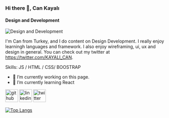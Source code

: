 
### Hi there 👋, Can Kayalı
#### Design and Development
![Design and Development](https://media-exp1.licdn.com/dms/image/C4E16AQFfJTY1myyH4A/profile-displaybackgroundimage-shrink_200_800/0/1622490676539?e=1639008000&v=beta&t=n_2yw7Ct-ZNSWgOsV_IglJ4mqR-ISTqD_nCrg2ymC9M)

I'm Can from Turkey, and I do content on Design Development. I really enjoy learningh languages and framework. I also enjoy wireframing, ui, ux and design in general. You can check out my twitter at https://twitter.com/KAYALI_CAN.

Skills:  JS / HTML / CSS/ BOOSTRAP

- 🔭 I’m currently working on this page. 
- 🌱 I’m currently learning React 


[<img src='https://cdn.jsdelivr.net/npm/simple-icons@3.0.1/icons/github.svg' alt='github' height='40'>](https://github.com/NCanKayali)  [<img src='https://cdn.jsdelivr.net/npm/simple-icons@3.0.1/icons/linkedin.svg' alt='linkedin' height='40'>](https://www.linkedin.com/in/https://www.linkedin.com/in/can-kayal%C4%B1-2ba468213//)  [<img src='https://cdn.jsdelivr.net/npm/simple-icons@3.0.1/icons/twitter.svg' alt='twitter' height='40'>](https://twitter.com/https://twitter.com/KAYALI_CAN)  

[![Top Langs](https://github-readme-stats.vercel.app/api/top-langs/?username=NCanKayali)](https://github.com/anuraghazra/github-readme-stats)





